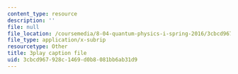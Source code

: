 ```yaml
---
content_type: resource
description: ''
file: null
file_location: /coursemedia/8-04-quantum-physics-i-spring-2016/3cbcd967928c1469d0b8081bb6ab31d9_bX-k26w-tsU.srt
file_type: application/x-subrip
resourcetype: Other
title: 3play caption file
uid: 3cbcd967-928c-1469-d0b8-081bb6ab31d9
---
```

